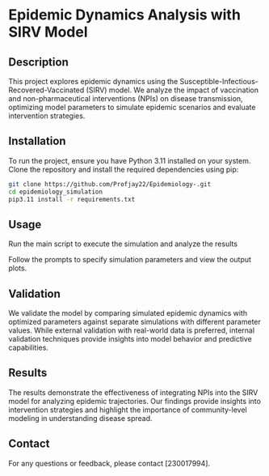 # Epidemic Dynamics Analysis with SIRV Model

## Description

This project explores epidemic dynamics using the Susceptible-Infectious-Recovered-Vaccinated (SIRV) model. We analyze the impact of vaccination and non-pharmaceutical interventions (NPIs) on disease transmission, optimizing model parameters to simulate epidemic scenarios and evaluate intervention strategies.

## Installation

To run the project, ensure you have Python 3.11 installed on your system. Clone the repository and install the required dependencies using pip:

```bash
git clone https://github.com/Profjay22/Epidemiology-.git
cd epidemiology_simulation
pip3.11 install -r requirements.txt
```

## Usage

Run the main script to execute the simulation and analyze the results


Follow the prompts to specify simulation parameters and view the output plots.

## Validation

We validate the model by comparing simulated epidemic dynamics with optimized parameters against separate simulations with different parameter values. While external validation with real-world data is preferred, internal validation techniques provide insights into model behavior and predictive capabilities.

## Results

The results demonstrate the effectiveness of integrating NPIs into the SIRV model for analyzing epidemic trajectories. Our findings provide insights into intervention strategies and highlight the importance of community-level modeling in understanding disease spread.


## Contact

For any questions or feedback, please contact [230017994].



